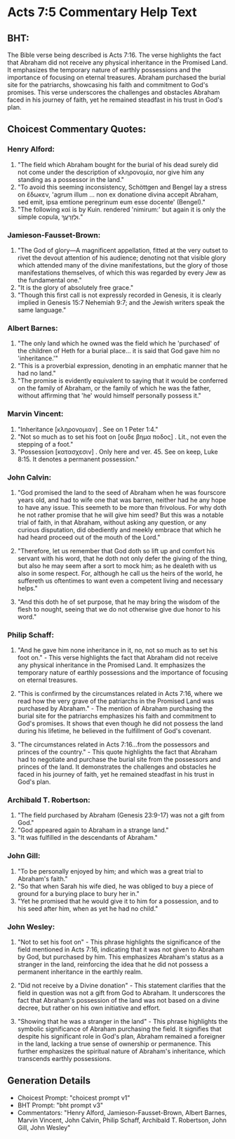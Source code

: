 # Acts 7:5 Commentary Help Text

## BHT:
The Bible verse being described is Acts 7:16. The verse highlights the fact that Abraham did not receive any physical inheritance in the Promised Land. It emphasizes the temporary nature of earthly possessions and the importance of focusing on eternal treasures. Abraham purchased the burial site for the patriarchs, showcasing his faith and commitment to God's promises. This verse underscores the challenges and obstacles Abraham faced in his journey of faith, yet he remained steadfast in his trust in God's plan.

## Choicest Commentary Quotes:
### Henry Alford:
1. "The field which Abraham bought for the burial of his dead surely did not come under the description of κληρονομία, nor give him any standing as a possessor in the land."
2. "To avoid this seeming inconsistency, Schöttgen and Bengel lay a stress on ἔδωκεν, 'agrum illum ... non ex donatione divina accepit Abraham, sed emit, ipsa emtione peregrinum eum esse docente' (Bengel)."
3. "The following καί is by Kuin. rendered 'nimirum:' but again it is only the simple copula, וּלְזַרְעֲךָ."

### Jamieson-Fausset-Brown:
1. "The God of glory—A magnificent appellation, fitted at the very outset to rivet the devout attention of his audience; denoting not that visible glory which attended many of the divine manifestations, but the glory of those manifestations themselves, of which this was regarded by every Jew as the fundamental one." 
2. "It is the glory of absolutely free grace."
3. "Though this first call is not expressly recorded in Genesis, it is clearly implied in Genesis 15:7 Nehemiah 9:7; and the Jewish writers speak the same language."

### Albert Barnes:
1. "The only land which he owned was the field which he 'purchased' of the children of Heth for a burial place... it is said that God gave him no 'inheritance.'" 
2. "This is a proverbial expression, denoting in an emphatic manner that he had no land." 
3. "The promise is evidently equivalent to saying that it would be conferred on the family of Abraham, or the family of which he was the father, without affirming that 'he' would himself personally possess it."

### Marvin Vincent:
1. "Inheritance [κληρονομιαν] . See on 1 Peter 1:4."
2. "Not so much as to set his foot on [ουδε βημα ποδος] . Lit., not even the stepping of a foot."
3. "Possession [κατασχεσιν] . Only here and ver. 45. See on keep, Luke 8:15. It denotes a permanent possession."

### John Calvin:
1. "God promised the land to the seed of Abraham when he was fourscore years old, and had to wife one that was barren, neither had he any hope to have any issue. This seemeth to be more than frivolous. For why doth he not rather promise that he will give him seed? But this was a notable trial of faith, in that Abraham, without asking any question, or any curious disputation, did obediently and meekly embrace that which he had heard proceed out of the mouth of the Lord."

2. "Therefore, let us remember that God doth so lift up and comfort his servant with his word, that he doth not only defer the giving of the thing, but also he may seem after a sort to mock him; as he dealeth with us also in some respect. For, although he call us the heirs of the world, he suffereth us oftentimes to want even a competent living and necessary helps."

3. "And this doth he of set purpose, that he may bring the wisdom of the flesh to nought, seeing that we do not otherwise give due honor to his word."

### Philip Schaff:
1. "And he gave him none inheritance in it, no, not so much as to set his foot on." - This verse highlights the fact that Abraham did not receive any physical inheritance in the Promised Land. It emphasizes the temporary nature of earthly possessions and the importance of focusing on eternal treasures.

2. "This is confirmed by the circumstances related in Acts 7:16, where we read how the very grave of the patriarchs in the Promised Land was purchased by Abraham." - The mention of Abraham purchasing the burial site for the patriarchs emphasizes his faith and commitment to God's promises. It shows that even though he did not possess the land during his lifetime, he believed in the fulfillment of God's covenant.

3. "The circumstances related in Acts 7:16...from the possessors and princes of the country." - This quote highlights the fact that Abraham had to negotiate and purchase the burial site from the possessors and princes of the land. It demonstrates the challenges and obstacles he faced in his journey of faith, yet he remained steadfast in his trust in God's plan.

### Archibald T. Robertson:
1. "The field purchased by Abraham (Genesis 23:9-17) was not a gift from God." 
2. "God appeared again to Abraham in a strange land." 
3. "It was fulfilled in the descendants of Abraham."

### John Gill:
1. "To be personally enjoyed by him; and which was a great trial to Abraham's faith."
2. "So that when Sarah his wife died, he was obliged to buy a piece of ground for a burying place to bury her in."
3. "Yet he promised that he would give it to him for a possession, and to his seed after him, when as yet he had no child."

### John Wesley:
1. "Not to set his foot on" - This phrase highlights the significance of the field mentioned in Acts 7:16, indicating that it was not given to Abraham by God, but purchased by him. This emphasizes Abraham's status as a stranger in the land, reinforcing the idea that he did not possess a permanent inheritance in the earthly realm.

2. "Did not receive by a Divine donation" - This statement clarifies that the field in question was not a gift from God to Abraham. It underscores the fact that Abraham's possession of the land was not based on a divine decree, but rather on his own initiative and effort.

3. "Showing that he was a stranger in the land" - This phrase highlights the symbolic significance of Abraham purchasing the field. It signifies that despite his significant role in God's plan, Abraham remained a foreigner in the land, lacking a true sense of ownership or permanence. This further emphasizes the spiritual nature of Abraham's inheritance, which transcends earthly possessions.


## Generation Details
- Choicest Prompt: "choicest prompt v1"
- BHT Prompt: "bht prompt v3"
- Commentators: "Henry Alford, Jamieson-Fausset-Brown, Albert Barnes, Marvin Vincent, John Calvin, Philip Schaff, Archibald T. Robertson, John Gill, John Wesley"
